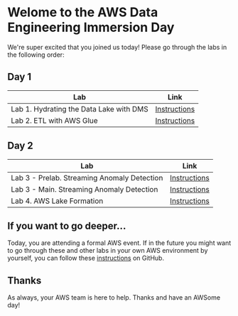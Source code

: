 # Welome to the AWS Data Engineering Immersion Day

We're super excited that you joined us today! Please go through the labs in the following order:

## Day 1
| Lab  | Link |
| ------------- | ------------- |
| Lab 1. Hydrating the Data Lake with DMS | [Instructions](raw/master/pdf/Lab%201.%20Hydrating%20the%20Data%20Lake%20with%20DMS.pdf)  |
| Lab 2. ETL with AWS Glue  | [Instructions](raw/master/pdf/Lab%202.%20ETL%20with%20AWS%20Glue.pdf) | 

## Day 2

| Lab  | Link |
| ------------- | ------------- |
| Lab 3 - Prelab. Streaming Anomaly Detection  | [Instructions](raw/master/pdf/Lab%203%20-%20Prelab.%20Streaming%20Anomaly%20Detection.pdf) |
| Lab 3 - Main. Streaming Anomaly Detection  | [Instructions](raw/master/pdf/Lab%203%20-%20Main.%20Streaming%20Anomaly%20Detection.pdf) |
| Lab 4. AWS Lake Formation  | [Instructions](raw/master/pdf/Lab%204.%20AWS%20Lake%20Formation.pdf) |


## If you want to go deeper...
Today, you are attending a formal AWS event. If in the future you might want to go through these and other labs in your own AWS environment by yourself, you can follow these [instructions](https://github.com/aws-samples/data-engineering-for-aws-immersion-day) on GitHub.


## Thanks
As always, your AWS team is here to help. Thanks and have an AWSome day!